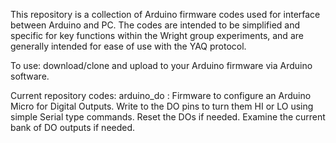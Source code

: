 This repository is a collection of Arduino firmware codes used for interface between Arduino and PC.
The codes are intended to be simplified and specific for key functions within the Wright group
experiments, and are generally intended for ease of use with the YAQ protocol.

To use: download/clone and upload to your Arduino firmware via Arduino software.

Current repository codes:
   arduino_do :  Firmware to configure an Arduino Micro for Digital Outputs.  Write to the DO pins
                 to turn them HI or LO using simple Serial type commands.  Reset the DOs if needed.
                 Examine the current bank of DO outputs if needed.
            
